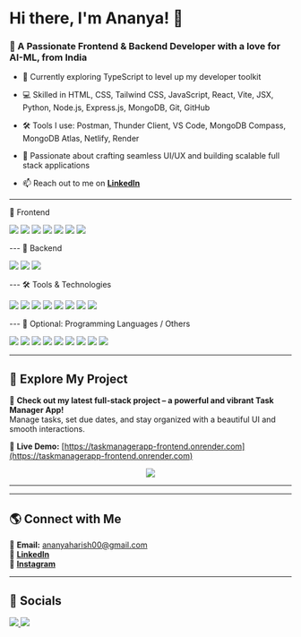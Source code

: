 # Hi there, I'm Ananya! 👋  

### 🚀 A Passionate Frontend & Backend Developer with a love for AI-ML, from India

- 🌱 Currently exploring TypeScript to level up my developer toolkit

- 💻 Skilled in HTML, CSS, Tailwind CSS, JavaScript, React, Vite, JSX, Python, Node.js, Express.js, MongoDB, Git, GitHub

- 🛠️ Tools I use: Postman, Thunder Client, VS Code, MongoDB Compass, MongoDB Atlas, Netlify, Render

- 🎨 Passionate about crafting seamless UI/UX and building scalable full stack applications  

- 📫 Reach out to me on **[LinkedIn](https://www.linkedin.com/in/ananya-a-h)**  

---
🧩 Frontend
<p align="left">
  <img src="https://img.shields.io/badge/-HTML5-E34F26?style=flat-square&logo=html5&logoColor=white">
  <img src="https://img.shields.io/badge/-CSS3-1572B6?style=flat-square&logo=css3&logoColor=white">
  <img src="https://img.shields.io/badge/-JavaScript-F7DF1E?style=flat-square&logo=javascript&logoColor=black">
  <img src="https://img.shields.io/badge/-JSX-61DAFB?style=flat-square&logo=react&logoColor=white">
  <img src="https://img.shields.io/badge/-React-61DAFB?style=flat-square&logo=react&logoColor=black">
  <img src="https://img.shields.io/badge/-TailwindCSS-38B2AC?style=flat-square&logo=tailwind-css&logoColor=white">
  <img src="https://img.shields.io/badge/-Vite-646CFF?style=flat-square&logo=vite&logoColor=white">
</p>
---
🧰 Backend
<p align="left">
  <img src="https://img.shields.io/badge/-Node.js-339933?style=flat-square&logo=node.js&logoColor=white">
  <img src="https://img.shields.io/badge/-Express.js-000000?style=flat-square&logo=express&logoColor=white">
  <img src="https://img.shields.io/badge/-MongoDB-47A248?style=flat-square&logo=mongodb&logoColor=white">
</p>
---
🛠️ Tools & Technologies
<p align="left">
  <img src="https://img.shields.io/badge/-npm-CB3837?style=flat-square&logo=npm&logoColor=white">
  <img src="https://img.shields.io/badge/-Postman-FF6C37?style=flat-square&logo=postman&logoColor=white">
  <img src="https://img.shields.io/badge/-Thunder_Client-1D1D1D?style=flat-square&logo=thunderclient&logoColor=00BFFF">
  <img src="https://img.shields.io/badge/-Git-F05032?style=flat-square&logo=git&logoColor=white">
  <img src="https://img.shields.io/badge/-GitHub-181717?style=flat-square&logo=github&logoColor=white">
  <img src="https://img.shields.io/badge/-VSCode-007ACC?style=flat-square&logo=visual-studio-code&logoColor=white">
  <img src="https://img.shields.io/badge/-Canva-00C4CC?style=flat-square&logo=canva&logoColor=white">
  <img src="https://img.shields.io/badge/-Adobe-FF0000?style=flat-square&logo=adobe&logoColor=white">
</p>
---
🧠 Optional: Programming Languages / Others
<p align="left">
  <img src="https://img.shields.io/badge/-Python-3776AB?style=flat-square&logo=python&logoColor=white">
  <img src="https://img.shields.io/badge/-C-A8B9CC?style=flat-square&logo=c&logoColor=white">
  <img src="https://img.shields.io/badge/-C++-00599C?style=flat-square&logo=c%2B%2B&logoColor=white">
  <img src="https://img.shields.io/badge/-Java-007396?style=flat-square&logo=java&logoColor=white">
  <img src="https://img.shields.io/badge/-Pandas-150458?style=flat-square&logo=pandas&logoColor=white">
  <img src="https://img.shields.io/badge/-NumPy-013243?style=flat-square&logo=numpy&logoColor=white">
  <img src="https://img.shields.io/badge/-Scikit%20Learn-F7931E?style=flat-square&logo=scikitlearn&logoColor=white">
  <img src="https://img.shields.io/badge/-Machine%20Learning-FF6F00?style=flat-square&logo=scikitlearn&logoColor=white">
  <img src="https://img.shields.io/badge/-Artificial%20Intelligence-1E4D2B?style=flat-square&logo=ai&logoColor=white">
</p>

---
## 🚀 Explore My Project

🎯 **Check out my latest full-stack project – a powerful and vibrant Task Manager App!**  
Manage tasks, set due dates, and stay organized with a beautiful UI and smooth interactions.

🔗 **Live Demo:** [https://taskmanagerapp-frontend.onrender.com](https://taskmanagerapp-frontend.onrender.com)

<p align="center">
  <a href="https://taskmanagerapp-frontend.onrender.com" target="_blank">
    <img src="https://img.shields.io/badge/Live_App-Click_to_Visit-8A2BE2?style=for-the-badge&logo=rocket&logoColor=white">
  </a>
</p>

---

---


## 🌎 **Connect with Me**  
📧 **Email:** ananyaharish00@gmail.com  
💼 **[LinkedIn](https://www.linkedin.com/in/ananya-a-h)**  
📸 **[Instagram](https://www.instagram.com/ananyaaharishh/)**  


---

## 📱 **Socials**  
<p align="left">
  <a href="https://www.linkedin.com/in/ananya-a-h" target="_blank">
    <img src="https://img.shields.io/badge/-LinkedIn-0077B5?style=for-the-badge&logo=linkedin&logoColor=white">
  </a>
  <a href="https://www.instagram.com/ananyaaharishh/" target="_blank">
    <img src="https://img.shields.io/badge/-Instagram-E4405F?style=for-the-badge&logo=instagram&logoColor=white">
  </a>
</p>
